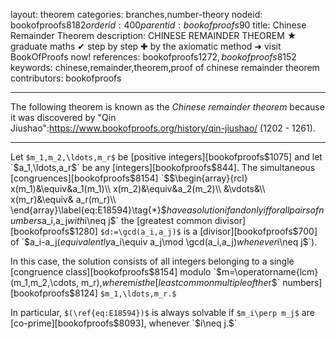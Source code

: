 layout: theorem
categories: branches,number-theory
nodeid: bookofproofs$8182
orderid: 400
parentid: bookofproofs$90
title: Chinese Remainder Theorem
description: CHINESE REMAINDER THEOREM &#9733; graduate maths &#10004; step by step &#10010; by the axiomatic method &#10140; visit BookOfProofs now!
references: bookofproofs$1272,bookofproofs$8152
keywords: chinese,remainder,theorem,proof of chinese remainder theorem
contributors: bookofproofs


---
The following theorem is known as the _Chinese remainder theorem_ because it was discovered by "Qin Jiushao":https://www.bookofproofs.org/history/qin-jiushao/ (1202 - 1261).

---

Let `$m_1,m_2,\ldots,m_r$` be [positive integers][bookofproofs$1075] and let `$a_1,\ldots,a_r$` be any [integers][bookofproofs$844]. The simultaneous [congruences][bookofproofs$8154] `$$\begin{array}{rcl}
x(m_1)&\equiv&a_1(m_1)\\ 
x(m_2)&\equiv&a_2(m_2)\\
&\vdots&\\
x(m_r)&\equiv& a_r(m_r)\\
\end{array}\label{eq:E18594}\tag{*}$$`
have a solution if and only if for all pairs of numbers `$a_i,a_j$` with `$i\neq j$` the [greatest common divisor][bookofproofs$1280] `$d:=\gcd(a_i,a_j)$` is a [divisor][bookofproofs$700] of `$a_i-a_j$` (equivalently `$a_i\equiv a_j\mod \gcd(a_i,a_j)$` whenever `$i\neq j$`).

In this case, the solution consists of all integers belonging to a single [congruence class][bookofproofs$8154] modulo `$m=\operatorname{lcm}(m_1,m_2,\cdots, m_r),$` where `$m$` is the [least common multiple of the `$r$` numbers][bookofproofs$8124] `$m_1,\ldots,m_r.$`

In particular, `$(\ref{eq:E18594})$` is always solvable if `$m_i\perp m_j$` are [co-prime][bookofproofs$8093], whenever `$i\neq j.$`
